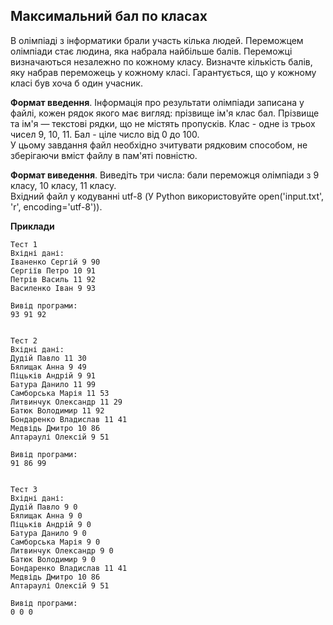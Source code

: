 ## Максимальний бал по класах
В олімпіаді з інформатики брали участь кілька людей. Переможцем олімпіади стає людина, яка набрала найбільше 
балів. Переможці визначаються незалежно по кожному класу. Визначте кількість балів, яку набрав переможець у 
кожному класі. Гарантується, що у кожному класі був хоча б один учасник.

**Формат введення**. Інформація про результати олімпіади записана у файлі, кожен рядок якого має вигляд: прізвище 
ім'я клас бал. 
Прізвище та ім'я — текстові рядки, що не містять пропусків. Клас - одне із трьох чисел 9, 10, 11. Бал - ціле число 
від 0 до 100.  
У цьому завдання файл необхідно зчитувати рядковим способом, не зберігаючи вміст файлу в пам'яті повністю.

**Формат виведення**. Виведіть три числа: бали переможця олімпіади з 9 класу, 10 класу, 11 класу.  
Вхідний файл у кодуванні utf-8 (У Python використовуйте open('input.txt', 'r', encoding='utf-8')).

**Приклади**
```
Тест 1
Вхідні дані:
Іваненко Сергій 9 90
Сергіїв Петро 10 91
Петрів Василь 11 92
Василенко Іван 9 93

Вивід програми:
93 91 92


Тест 2
Вхідні дані:
Дудій Павло 11 30
Бялищак Анна 9 49
Піцьків Андрій 9 91
Батура Данило 11 99
Самборська Марія 11 53
Литвинчук Олександр 11 29
Батюк Володимир 11 92
Бондаренко Владислав 11 41
Медвідь Дмитро 10 86
Аптараулі Олексій 9 51

Вивід програми:
91 86 99


Тест 3
Вхідні дані:
Дудій Павло 9 0
Бялищак Анна 9 0
Піцьків Андрій 9 0
Батура Данило 9 0
Самборська Марія 9 0
Литвинчук Олександр 9 0
Батюк Володимир 9 0
Бондаренко Владислав 11 41
Медвідь Дмитро 10 86
Аптараулі Олексій 9 51

Вивід програми:
0 0 0
```